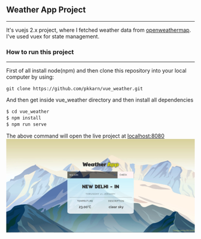 ## Weather App Project
---
It's vuejs 2.x project, where I fetched weather data from [openweathermap](https://openweathermap.org/api). I've used vuex for state management.
### How to run this project
---
First of all install node(npm) and then clone this repository into your local computer by using:
```
git clone https://github.com/pkkarn/vue_weather.git
```
And then get inside vue_weather directory and then install all dependencies 

```sh
$ cd vue_weather
$ npm install
$ npm run serve
```

The above command will open the live project at [localhost:8080](http://localhost:8080/)
![img](./src/assets/screenshot.jpeg)